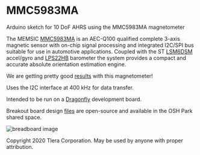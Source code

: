 # MMC5983MA
Arduino sketch for 10 DoF AHRS using the MMC5983MA magnetometer

The MEMSIC [MMC5983MA](http://www.memsic.com/uploadfiles/2020/08/20200827165332520.pdf) is an AEC-Q100 qualified complete 3-axis magnetic sensor with on-chip signal processing and integrated I2C/SPI bus suitable for use in automotive applications. Coupled with the ST [LSM6DSM]( http://www.st.com/content/ccc/resource/technical/document/datasheet/76/27/cf/88/c5/03/42/6b/DM00218116.pdf/files/DM00218116.pdf/jcr:content/translations/en.DM00218116.pdf) accel/gyro and [LPS22HB](http://www.st.com/content/ccc/resource/technical/document/datasheet/bf/c1/4f/23/61/17/44/8a/DM00140895.pdf/files/DM00140895.pdf/jcr:content/translations/en.DM00140895.pdf) barometer the system provides a compact and accurate absolute orientation estimation engine.

We are getting pretty good [results](https://hackaday.io/project/160283/log/182097-max32660-motion-coprocessor-mmc5983ma-low-noise-magnetometer-results) with this magnetometer!
 
Uses the I2C interface at 400 kHz for data transfer.
 
Intended to be run on a [Dragonfly](https://www.tindie.com/products/tleracorp/dragonfly-stm32l47696-development-board/) development board.
 
Breakout board design [files](https://oshpark.com/shared_projects/dQtm1Bbl) are open-source and available in the OSH Park shared space.

![breadboard image](https://user-images.githubusercontent.com/6698410/85341294-a71fd300-b49c-11ea-8dcb-131431fecc0f.jpg)

Copyright 2020 Tlera Corporation. May be used by anyone with proper attribution.
 
   
